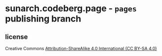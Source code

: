 # sunarch.codeberg.page - `pages` publishing branch

## license

Creative Commons [Attribution-ShareAlike 4.0 International (CC BY-SA 4.0)](https://creativecommons.org/licenses/by-sa/4.0/)

